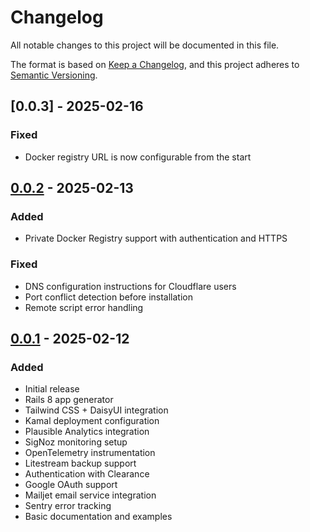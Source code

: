 # Changelog

All notable changes to this project will be documented in this file.

The format is based on [Keep a Changelog](https://keepachangelog.com/en/1.0.0/),
and this project adheres to [Semantic Versioning](https://semver.org/spec/v2.0.0.html).

## [0.0.3] - 2025-02-16

### Fixed
- Docker registry URL is now configurable from the start

## [0.0.2] - 2025-02-13

### Added
- Private Docker Registry support with authentication and HTTPS

### Fixed
- DNS configuration instructions for Cloudflare users
- Port conflict detection before installation
- Remote script error handling

## [0.0.1] - 2025-02-12

### Added
- Initial release
- Rails 8 app generator
- Tailwind CSS + DaisyUI integration
- Kamal deployment configuration
- Plausible Analytics integration
- SigNoz monitoring setup
- OpenTelemetry instrumentation
- Litestream backup support
- Authentication with Clearance
- Google OAuth support
- Mailjet email service integration
- Sentry error tracking
- Basic documentation and examples

[0.0.2]: https://github.com/sgerov/railsmaker/compare/v0.0.1...v0.0.2
[0.0.1]: https://github.com/sgerov/railsmaker/releases/tag/v0.0.1 